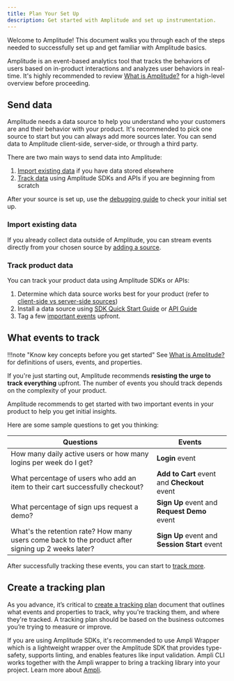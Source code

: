 ```yaml
---
title: Plan Your Set Up
description: Get started with Amplitude and set up instrumentation. 
---
```


Welcome to Amplitude! This document walks you through each of the steps needed to successfully set up and get familiar with Amplitude basics.

Amplitude is an event-based analytics tool that tracks the behaviors of users based on in-product interactions and analyzes user behaviors in real-time. It's highly recommended to review [What is Amplitude?](../what-is-amplitude/) for a high-level overview before proceeding.

## Send data

Amplitude needs a data source to help you understand who your customers are and their behavior with your product. It's recommended to pick one source to start but you can always add more sources later. You can send data to Amplitude client-side, server-side, or through a third party.

There are two main ways to send data into Amplitude:

1. [Import existing data](./#import-existing-data) if you have data stored elsewhere
2. [Track data](./#track-product-data) using Amplitude SDKs and APIs if you are beginning from scratch

After your source is set up, use the [debugging guide](../../data/debugger/) to check your initial set up.

### Import existing data

If you already collect data outside of Amplitude, you can stream events directly from your chosen source by [adding a source](../../data/sources/#add-a-source).

### Track product data 

You can track your product data using Amplitude SDKs or APIs:

1. Determine which data source works best for your product (refer to [client-side vs server-side sources](../../data/sources/client-side-vs-server-side/))
2. Install a data source using [SDK Quick Start Guide](../../data/sdks/sdk-quickstart/) or [API Guide](../../analytics/apis/http-v2-api-quickstart/) 
3. Tag a few [important events](./#what-events-to-track) upfront.

## What events to track

!!!note "Know key concepts before you get started"
    See [What is Amplitude?](../what-is-amplitude/) for definitions of users, events, and properties.

If you're just starting out, Amplitude recommends **resisting the urge to track everything** upfront. The number of events you should track depends on the complexity of your product. 

Amplitude recommends to get started with two important events in your product to help you get initial insights. 

Here are some sample questions to get you thinking:

|Questions|Events|
|---------------|---------------|
|How many daily active users or how many logins per week do I get? | **Login** event|
|What percentage of users who add an item to their cart successfully checkout? | **Add to Cart** event and **Checkout** event|
|What percentage of sign ups request a demo? | **Sign Up** event and **Request Demo** event|
|What's the retention rate? How many users come back to the product after signing up 2 weeks later? | **Sign Up** event and **Session Start** event|

After successfully tracking these events, you can start to [track more](https://help.amplitude.com/hc/en-us/articles/115000465251-Data-taxonomy-playbook-part-one-Getting-started).

## Create a tracking plan

As you advance, it’s critical to [create a tracking plan](https://help.amplitude.com/hc/en-us/articles/5078731378203-Create-a-tracking-plan) document that outlines what events and properties to track, why you're tracking them, and where they're tracked. A tracking plan should be based on the business outcomes you’re trying to measure or improve.

If you are using Amplitude SDKs, it's recommended to use Ampli Wrapper which is a lightweight wrapper over the Amplitude SDK that provides type-safety, supports linting, and enables features like input validation. Ampli CLI works together with the Ampli wrapper to bring a tracking library into your project. Learn more about [Ampli](../../data/ampli/).